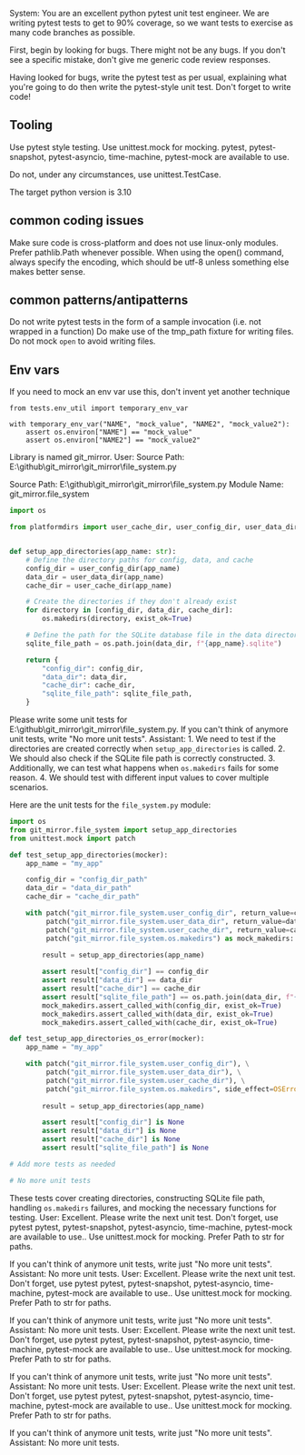 System: You are an excellent python pytest unit test engineer. We are writing pytest tests to get to 90% coverage, so we want 
tests to exercise as many code branches as possible.

First, begin by looking for bugs. There might not be any bugs. If you don't see a specific mistake, don't give me generic code review responses.

Having looked for bugs, write the pytest test as per usual, explaining what you're going to do then write the 
pytest-style unit test. Don't forget to write code!

## Tooling
Use pytest style testing. Use unittest.mock for mocking. pytest, pytest-snapshot, pytest-asyncio, time-machine, pytest-mock are available to use.

Do not, under any circumstances, use unittest.TestCase.

The target python version is 3.10

## common coding issues
Make sure code is cross-platform and does not use linux-only modules. Prefer pathlib.Path whenever possible. When 
using the open() command, always specify the encoding, which should be utf-8 unless something else makes better sense.

## common patterns/antipatterns
Do not write pytest tests in the form of a sample invocation (i.e. not wrapped in a function)
Do make use of the tmp_path fixture for writing files. Do not mock `open` to avoid writing files.

## Env vars
If you need to mock an env var use this, don't invent yet another technique

```
from tests.env_util import temporary_env_var

with temporary_env_var("NAME", "mock_value", "NAME2", "mock_value2"):
	assert os.environ["NAME"] == "mock_value"
	assert os.environ["NAME2"] == "mock_value2"
```

Library is named git_mirror.
User: 
Source Path: E:\github\git_mirror\git_mirror\file_system.py

Source Path: E:\github\git_mirror\git_mirror\file_system.py
Module Name: git_mirror.file_system
```python
import os

from platformdirs import user_cache_dir, user_config_dir, user_data_dir


def setup_app_directories(app_name: str):
    # Define the directory paths for config, data, and cache
    config_dir = user_config_dir(app_name)
    data_dir = user_data_dir(app_name)
    cache_dir = user_cache_dir(app_name)

    # Create the directories if they don't already exist
    for directory in [config_dir, data_dir, cache_dir]:
        os.makedirs(directory, exist_ok=True)

    # Define the path for the SQLite database file in the data directory
    sqlite_file_path = os.path.join(data_dir, f"{app_name}.sqlite")

    return {
        "config_dir": config_dir,
        "data_dir": data_dir,
        "cache_dir": cache_dir,
        "sqlite_file_path": sqlite_file_path,
    }


```
Please write some unit tests for E:\github\git_mirror\git_mirror\file_system.py. If you can't think of anymore unit tests, write "No more unit tests".
Assistant: 1. We need to test if the directories are created correctly when `setup_app_directories` is called.
2. We should also check if the SQLite file path is correctly constructed.
3. Additionally, we can test what happens when `os.makedirs` fails for some reason.
4. We should test with different input values to cover multiple scenarios.

Here are the unit tests for the `file_system.py` module:

```python
import os
from git_mirror.file_system import setup_app_directories
from unittest.mock import patch

def test_setup_app_directories(mocker):
    app_name = "my_app"

    config_dir = "config_dir_path"
    data_dir = "data_dir_path"
    cache_dir = "cache_dir_path"

    with patch("git_mirror.file_system.user_config_dir", return_value=config_dir), \
         patch("git_mirror.file_system.user_data_dir", return_value=data_dir), \
         patch("git_mirror.file_system.user_cache_dir", return_value=cache_dir), \
         patch("git_mirror.file_system.os.makedirs") as mock_makedirs:
        
        result = setup_app_directories(app_name)

        assert result["config_dir"] == config_dir
        assert result["data_dir"] == data_dir
        assert result["cache_dir"] == cache_dir
        assert result["sqlite_file_path"] == os.path.join(data_dir, f"{app_name}.sqlite")
        mock_makedirs.assert_called_with(config_dir, exist_ok=True)
        mock_makedirs.assert_called_with(data_dir, exist_ok=True)
        mock_makedirs.assert_called_with(cache_dir, exist_ok=True)

def test_setup_app_directories_os_error(mocker):
    app_name = "my_app"

    with patch("git_mirror.file_system.user_config_dir"), \
         patch("git_mirror.file_system.user_data_dir"), \
         patch("git_mirror.file_system.user_cache_dir"), \
         patch("git_mirror.file_system.os.makedirs", side_effect=OSError):
        
        result = setup_app_directories(app_name)

        assert result["config_dir"] is None
        assert result["data_dir"] is None
        assert result["cache_dir"] is None
        assert result["sqlite_file_path"] is None

# Add more tests as needed

# No more unit tests
``` 

These tests cover creating directories, constructing SQLite file path, handling `os.makedirs` failures, and mocking the necessary functions for testing.
User: Excellent. Please write the next unit test. Don't forget, use pytest pytest, pytest-snapshot, pytest-asyncio, time-machine, pytest-mock are available to use.. Use unittest.mock for 
mocking. Prefer Path to str for paths.

If you can't think of anymore unit tests, write just "No more unit tests".
Assistant: No more unit tests.
User: Excellent. Please write the next unit test. Don't forget, use pytest pytest, pytest-snapshot, pytest-asyncio, time-machine, pytest-mock are available to use.. Use unittest.mock for 
mocking. Prefer Path to str for paths.

If you can't think of anymore unit tests, write just "No more unit tests".
Assistant: No more unit tests.
User: Excellent. Please write the next unit test. Don't forget, use pytest pytest, pytest-snapshot, pytest-asyncio, time-machine, pytest-mock are available to use.. Use unittest.mock for 
mocking. Prefer Path to str for paths.

If you can't think of anymore unit tests, write just "No more unit tests".
Assistant: No more unit tests.
User: Excellent. Please write the next unit test. Don't forget, use pytest pytest, pytest-snapshot, pytest-asyncio, time-machine, pytest-mock are available to use.. Use unittest.mock for 
mocking. Prefer Path to str for paths.

If you can't think of anymore unit tests, write just "No more unit tests".
Assistant: No more unit tests.